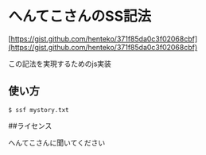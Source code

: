# へんてこさんのSS記法

[https://gist.github.com/henteko/371f85da0c3f02068cbf](https://gist.github.com/henteko/371f85da0c3f02068cbf)

この記法を実現するためのjs実装

## 使い方

    $ ssf mystory.txt

##ライセンス

へんてこさんに聞いてください
